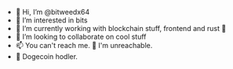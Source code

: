 - 👋 Hi, I’m @bitweedx64
- 👀 I’m interested in bits
- 🌱 I’m currently working with blockchain stuff, frontend and rust 🦀️
- 💞️ I’m looking to collaborate on cool stuff
- 📫 You can't reach me. 🤚 I'm unreachable.
- 🐶 Dogecoin hodler.

<!---
bitweedx64/bitweedx64 is a ✨ special ✨ repository because its `README.md` (this file) appears on your GitHub profile.
You can click the Preview link to take a look at your changes.
--->
